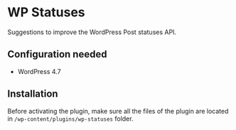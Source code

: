 WP Statuses
===========

Suggestions to improve the WordPress Post statuses API.

Configuration needed
--------------------

+ WordPress 4.7

Installation
------------

Before activating the plugin, make sure all the files of the plugin are located in `/wp-content/plugins/wp-statuses` folder.
